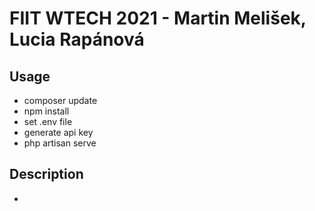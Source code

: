# FIIT WTECH 2021 - Martin Melišek, Lucia Rapánová

## Usage
- composer update
- npm install
- set .env file
- generate api key
- php artisan serve

## Description
-
